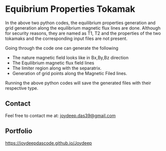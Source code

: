 # Equibrium Properties Tokamak

In the above two python codes, the equilibrium properties generation and grid generation along the equilibrium magnetic flux lines are done. Although for security reasons, they are named as T1, T2 and the properties of the two tokamaks and the corresponding input files are not present.

Going through the code one can generate the following
* The nature magnetic field looks like in Bx,By,Bz direction
* The Equilibrium magnetic flux field lines
* The limiter region along with the separatrix.
* Generation of grid points along the Magnetic Filed lines.

Running the above python codes will save the generated files with their respective type.


## Contact
Feel free to contact me at:
joydeep.das39@gmail.com

## Portfolio
https://joydeepdascode.github.io/Joydeep
